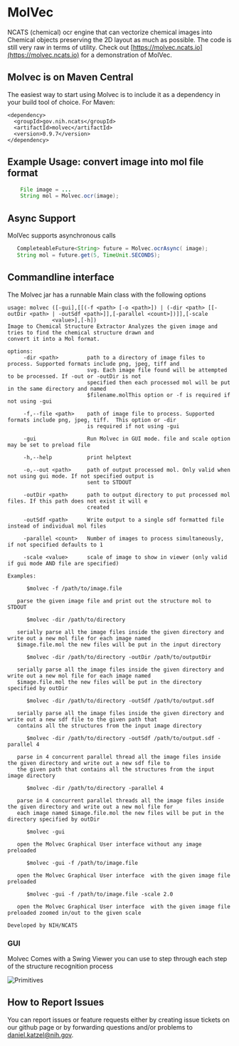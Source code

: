# MolVec
NCATS (chemical) ocr engine that can vectorize
chemical images into Chemical objects preserving the 2D layout as much as 
possible. The code is still very raw in terms of utility. Check
out [https://molvec.ncats.io](https://molvec.ncats.io) for a
demonstration of MolVec. 

## Molvec is on Maven Central

The easiest way to start using Molvec is to include it as a dependency in your build tool of choice.
For Maven:

```
<dependency>
  <groupId>gov.nih.ncats</groupId>
  <artifactId>molvec</artifactId>
  <version>0.9.7</version>
</dependency>
```


   
## Example Usage: convert image into mol file format
```java
    File image = ...
    String mol = Molvec.ocr(image);
```
    
## Async Support

  MolVec supports asynchronous calls
 ```java
    CompleteableFuture<String> future = Molvec.ocrAsync( image);
    String mol = future.get(5, TimeUnit.SECONDS);
```
  
## Commandline interface
  The Molvec jar has a runnable Main class with the following options
  
    usage: molvec ([-gui],[[(-f <path> [-o <path>]) | (-dir <path> [[-outDir <path> | -outSdf <path>]],[-parallel <count>])]],[-scale
                  <value>],[-h])
    Image to Chemical Structure Extractor Analyzes the given image and tries to find the chemical structure drawn and
    convert it into a Mol format.
    
    options:
         -dir <path>         path to a directory of image files to process. Supported formats include png, jpeg, tiff and
                             svg. Each image file found will be attempted to be processed. If -out or -outDir is not
                             specified then each processed mol will be put in the same directory and named
                             $filename.molThis option or -f is required if not using -gui
    
         -f,--file <path>    path of image file to process. Supported formats include png, jpeg, tiff.  This option or -dir
                             is required if not using -gui
    
         -gui                Run Molvec in GUI mode. file and scale option may be set to preload file
    
         -h,--help           print helptext
    
         -o,--out <path>     path of output processed mol. Only valid when not using gui mode. If not specified output is
                             sent to STDOUT
    
         -outDir <path>      path to output directory to put processed mol files. If this path does not exist it will e
                             created
    
         -outSdf <path>      Write output to a single sdf formatted file instead of individual mol files
    
         -parallel <count>   Number of images to process simultaneously, if not specified defaults to 1
    
         -scale <value>      scale of image to show in viewer (only valid if gui mode AND file are specified)
    
    Examples:
    
          $molvec -f /path/to/image.file
    
       parse the given image file and print out the structure mol to STDOUT
    
          $molvec -dir /path/to/directory
    
       serially parse all the image files inside the given directory and write out a new mol file for each image named
       $image.file.mol the new files will be put in the input directory
    
          $molvec -dir /path/to/directory -outDir /path/to/outputDir
    
       serially parse all the image files inside the given directory and write out a new mol file for each image named
       $image.file.mol the new files will be put in the directory specified by outDir
    
          $molvec -dir /path/to/directory -outSdf /path/to/output.sdf
    
       serially parse all the image files inside the given directory and write out a new sdf file to the given path that
       contains all the structures from the input image directory
    
          $molvec -dir /path/to/directory -outSdf /path/to/output.sdf -parallel 4
    
       parse in 4 concurrent parallel thread all the image files inside the given directory and write out a new sdf file to
       the given path that contains all the structures from the input image directory
    
          $molvec -dir /path/to/directory -parallel 4
    
       parse in 4 concurrent parallel threads all the image files inside the given directory and write out a new mol file for
       each image named $image.file.mol the new files will be put in the directory specified by outDir
    
          $molvec -gui
    
       open the Molvec Graphical User interface without any image preloaded
    
          $molvec -gui -f /path/to/image.file
    
       open the Molvec Graphical User interface  with the given image file preloaded
    
          $molvec -gui -f /path/to/image.file -scale 2.0
    
       open the Molvec Graphical User interface  with the given image file preloaded zoomed in/out to the given scale
    
    Developed by NIH/NCATS
                    
### GUI
  Molvec Comes with a Swing Viewer you can use to step
  through each step of the structure recognition process

![Primitives](sample1.png)

## How to Report Issues

  You can report issues or feature requests either by creating issue tickets on our github page or
   by forwarding questions and/or problems to daniel.katzel@nih.gov.
